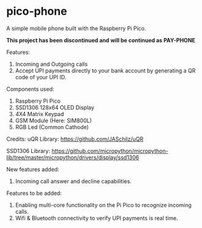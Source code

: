 # pico-phone
A simple mobile phone built with the Raspberry Pi Pico.

**This project has been discontinued and will be continued as PAY-PHONE**

Features:
1. Incoming and Outgoing calls
2. Accept UPI payments directly to your bank account by generating a QR code of your UPI ID.

Components used:
1. Raspberry Pi Pico
2. SSD1306 128x64 OLED Display
3. 4X4 Matrix Keypad
4. GSM Module (Here: SIM800L)
5. RGB Led (Common Cathode)

Credits:
uQR Library: https://github.com/JASchilz/uQR

SSD1306 Library: https://github.com/micropython/micropython-lib/tree/master/micropython/drivers/display/ssd1306

New features added:
 1. Incoming call answer and decline capabilities.

Features to be added:
1. Enabling multi-core functionality on the Pi Pico to recognize incoming calls.
2. Wifi & Bluetooth connectivity to verify UPI payments is real time.
